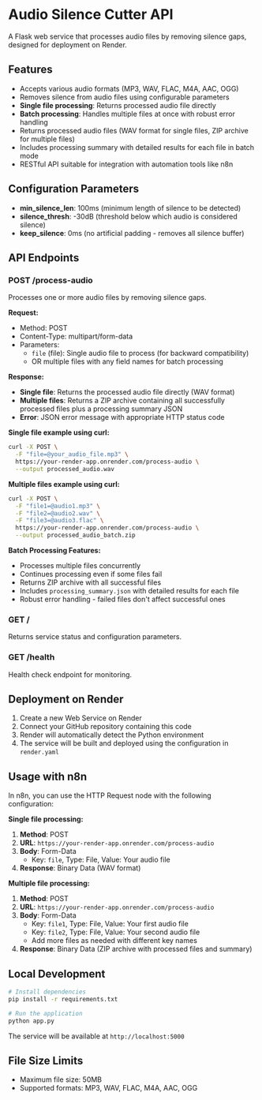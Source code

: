 # Audio Silence Cutter API

A Flask web service that processes audio files by removing silence gaps, designed for deployment on Render.

## Features

- Accepts various audio formats (MP3, WAV, FLAC, M4A, AAC, OGG)
- Removes silence from audio files using configurable parameters
- **Single file processing**: Returns processed audio file directly
- **Batch processing**: Handles multiple files at once with robust error handling
- Returns processed audio files (WAV format for single files, ZIP archive for multiple files)
- Includes processing summary with detailed results for each file in batch mode
- RESTful API suitable for integration with automation tools like n8n

## Configuration Parameters

- **min_silence_len**: 100ms (minimum length of silence to be detected)
- **silence_thresh**: -30dB (threshold below which audio is considered silence)
- **keep_silence**: 0ms (no artificial padding - removes all silence buffer)

## API Endpoints

### POST /process-audio

Processes one or more audio files by removing silence gaps.

**Request:**
- Method: POST
- Content-Type: multipart/form-data
- Parameters:
  - `file` (file): Single audio file to process (for backward compatibility)
  - OR multiple files with any field names for batch processing

**Response:**
- **Single file**: Returns the processed audio file directly (WAV format)
- **Multiple files**: Returns a ZIP archive containing all successfully processed files plus a processing summary JSON
- **Error**: JSON error message with appropriate HTTP status code

**Single file example using curl:**
```bash
curl -X POST \
  -F "file=@your_audio_file.mp3" \
  https://your-render-app.onrender.com/process-audio \
  --output processed_audio.wav
```

**Multiple files example using curl:**
```bash
curl -X POST \
  -F "file1=@audio1.mp3" \
  -F "file2=@audio2.wav" \
  -F "file3=@audio3.flac" \
  https://your-render-app.onrender.com/process-audio \
  --output processed_audio_batch.zip
```

**Batch Processing Features:**
- Processes multiple files concurrently
- Continues processing even if some files fail
- Returns ZIP archive with all successful files
- Includes `processing_summary.json` with detailed results for each file
- Robust error handling - failed files don't affect successful ones

### GET /

Returns service status and configuration parameters.

### GET /health

Health check endpoint for monitoring.

## Deployment on Render

1. Create a new Web Service on Render
2. Connect your GitHub repository containing this code
3. Render will automatically detect the Python environment
4. The service will be built and deployed using the configuration in `render.yaml`

## Usage with n8n

In n8n, you can use the HTTP Request node with the following configuration:

**Single file processing:**
1. **Method**: POST
2. **URL**: `https://your-render-app.onrender.com/process-audio`
3. **Body**: Form-Data
   - Key: `file`, Type: File, Value: Your audio file
4. **Response**: Binary Data (WAV format)

**Multiple file processing:**
1. **Method**: POST
2. **URL**: `https://your-render-app.onrender.com/process-audio`
3. **Body**: Form-Data
   - Key: `file1`, Type: File, Value: Your first audio file
   - Key: `file2`, Type: File, Value: Your second audio file
   - Add more files as needed with different key names
4. **Response**: Binary Data (ZIP archive with processed files and summary)

## Local Development

```bash
# Install dependencies
pip install -r requirements.txt

# Run the application
python app.py
```

The service will be available at `http://localhost:5000`

## File Size Limits

- Maximum file size: 50MB
- Supported formats: MP3, WAV, FLAC, M4A, AAC, OGG 